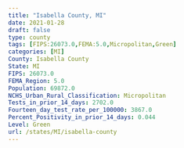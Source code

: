 ```yaml
---
title: "Isabella County, MI"
date: 2021-01-28
draft: false
type: county
tags: [FIPS:26073.0,FEMA:5.0,Micropolitan,Green]
categories: [MI]
County: Isabella County
State: MI
FIPS: 26073.0
FEMA_Region: 5.0
Population: 69872.0
NCHS_Urban_Rural_Classification: Micropolitan
Tests_in_prior_14_days: 2702.0
Fourteen_day_test_rate_per_100000: 3867.0
Percent_Positivity_in_prior_14_days: 0.044
Level: Green
url: /states/MI/isabella-county
---
```



